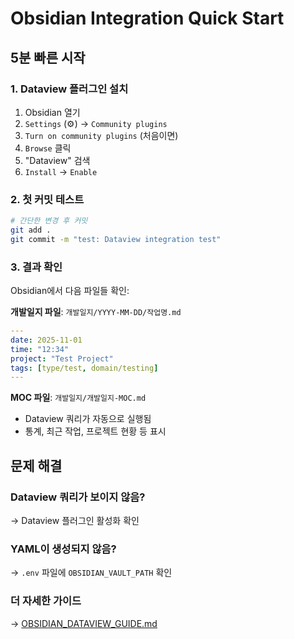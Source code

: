 # Obsidian Integration Quick Start

## 5분 빠른 시작

### 1. Dataview 플러그인 설치

1. Obsidian 열기
2. `Settings` (⚙️) → `Community plugins`
3. `Turn on community plugins` (처음이면)
4. `Browse` 클릭
5. "Dataview" 검색
6. `Install` → `Enable`

### 2. 첫 커밋 테스트

```bash
# 간단한 변경 후 커밋
git add .
git commit -m "test: Dataview integration test"
```

### 3. 결과 확인

Obsidian에서 다음 파일들 확인:

**개발일지 파일**: `개발일지/YYYY-MM-DD/작업명.md`
```yaml
---
date: 2025-11-01
time: "12:34"
project: "Test Project"
tags: [type/test, domain/testing]
---
```

**MOC 파일**: `개발일지/개발일지-MOC.md`
- Dataview 쿼리가 자동으로 실행됨
- 통계, 최근 작업, 프로젝트 현황 등 표시

## 문제 해결

### Dataview 쿼리가 보이지 않음?
→ Dataview 플러그인 활성화 확인

### YAML이 생성되지 않음?
→ `.env` 파일에 `OBSIDIAN_VAULT_PATH` 확인

### 더 자세한 가이드
→ [OBSIDIAN_DATAVIEW_GUIDE.md](OBSIDIAN_DATAVIEW_GUIDE.md)
